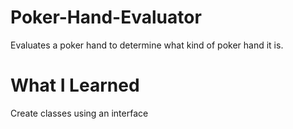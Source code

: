 # Poker-Hand-Evaluator
Evaluates a poker hand to determine what kind of poker hand it is. 
# What I Learned 
Create classes using an interface
